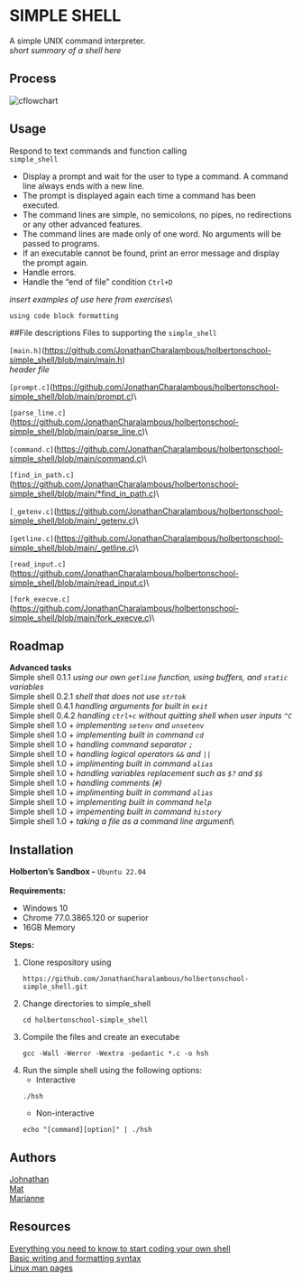 # SIMPLE SHELL
A simple UNIX command interpreter.\
_short summary of a shell here_

## Process
![cflowchart](https://github.com/user-attachments/assets/6b628811-2377-456f-a7b8-a854e80168e3)

## Usage
Respond to text commands and function calling \
`simple_shell`
+ Display a prompt and wait for the user to type a command. A command line always ends with a new line.
+ The prompt is displayed again each time a command has been executed.
+ The command lines are simple, no semicolons, no pipes, no redirections or any other advanced features.
+ The command lines are made only of one word. No arguments will be passed to programs.
+ If an executable cannot be found, print an error message and display the prompt again.
+ Handle errors.
+ Handle the “end of file” condition `Ctrl+D`

_insert examples of use here from exercises_\
```
using code block formatting
```

##File descriptions
Files to supporting the `simple_shell`

`[main.h]`(https://github.com/JonathanCharalambous/holbertonschool-simple_shell/blob/main/main.h)\
_header file_

`[prompt.c]`(https://github.com/JonathanCharalambous/holbertonschool-simple_shell/blob/main/prompt.c)\

`[parse_line.c]`(https://github.com/JonathanCharalambous/holbertonschool-simple_shell/blob/main/parse_line.c)\

`[command.c]`(https://github.com/JonathanCharalambous/holbertonschool-simple_shell/blob/main/command.c)\

`[find_in_path.c]`(https://github.com/JonathanCharalambous/holbertonschool-simple_shell/blob/main/*find_in_path.c)\

`[_getenv.c]`(https://github.com/JonathanCharalambous/holbertonschool-simple_shell/blob/main/_getenv.c)\

`[getline.c]`(https://github.com/JonathanCharalambous/holbertonschool-simple_shell/blob/main/_getline.c)\

`[read_input.c]`(https://github.com/JonathanCharalambous/holbertonschool-simple_shell/blob/main/read_input.c)\

`[fork_execve.c]`(https://github.com/JonathanCharalambous/holbertonschool-simple_shell/blob/main/fork_execve.c)\




## Roadmap
**Advanced  tasks**\
Simple shell 0.1.1  _using our own `getline` function, using buffers, and `static` variables_\
Simple shell 0.2.1  _shell that does not use `strtok`_\
Simple shell 0.4.1  _handling arguments for built in `exit`_\
Simple shell 0.4.2  _handling `ctrl+c` without quitting shell when user inputs `^C`_\
Simple shell 1.0 + _implementing `setenv` and `unsetenv`_\
Simple shell 1.0 + _implementing built in command `cd`_\
Simple shell 1.0 + _handling command separator `;`_\
Simple shell 1.0 + _handling logical operators `&&` and `||`_\
Simple shell 1.0 + _implimenting built in command `alias`_\
Simple shell 1.0 + _handling variables replacement such as `$?` and `$$`_\
Simple shell 1.0 + _handling comments (`#`)_\
Simple shell 1.0 + _implimenting built in command `alias`_\
Simple shell 1.0 + _implementing built in command `help`_\
Simple shell 1.0 + _impementing built in command `history`_\
Simple shell 1.0 + _taking a file as a command line argument_\

## Installation
**Holberton’s Sandbox -** `Ubuntu 22.04`\
\
**Requirements:**
   + Windows 10
   + Chrome 77.0.3865.120 or superior
   + 16GB Memory

**Steps:**
1. Clone respository using
   ```
   https://github.com/JonathanCharalambous/holbertonschool-simple_shell.git
   ```
2. Change directories to simple_shell
   ```
   cd holbertonschool-simple_shell
   ```
3. Compile the files and create an executabe
   ```
   gcc -Wall -Werror -Wextra -pedantic *.c -o hsh
   ```
4. Run the simple shell using the following options:
   + Interactive
   ```
   ./hsh
   ``` 
   + Non-interactive
   ```
   echo "[command][option]" | ./hsh
   ```

## Authors
[Johnathan](https://github.com/JonathanCharalambous)\
[Mat](https://github.com/Mat-26-dot)\
[Marianne](https://github.com/T0ILETR0LL)

## Resources
[Everything you need to know to start coding your own shell](https://intranet.hbtn.io/concepts/900)\
[Basic writing and formatting syntax](https://docs.github.com/en/get-started/writing-on-github/getting-started-with-writing-and-formatting-on-github/basic-writing-and-formatting-syntax)\
[Linux man pages](https://linux.die.net/man/)

